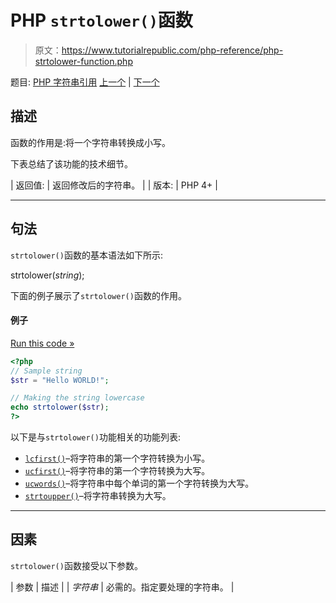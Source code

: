# PHP `strtolower()`函数

> 原文：<https://www.tutorialrepublic.com/php-reference/php-strtolower-function.php>

题目: [PHP 字符串引用](php-string-functions.php) [上一个](php-strtok-function.php) | [下一个](php-strtoupper-function.php)

## 描述

函数的作用是:将一个字符串转换成小写。

下表总结了该功能的技术细节。

| 返回值: | 返回修改后的字符串。 |
| 版本: | PHP 4+ |

* * *

## 句法

`strtolower()`函数的基本语法如下所示:

strtolower(*string*);

下面的例子展示了`strtolower()`函数的作用。

#### 例子

[Run this code »](../codelab.php?topic=php&file=change-all-characters-of-a-string-to-lowercase "Run this code to view the output")

```php
<?php
// Sample string
$str = "Hello WORLD!";

// Making the string lowercase
echo strtolower($str);
?>
```

以下是与`strtolower()`功能相关的功能列表:

*   [`lcfirst()`](php-lcfirst-function.php)–将字符串的第一个字符转换为小写。
*   [`ucfirst()`](php-ucfirst-function.php)–将字符串的第一个字符转换为大写。
*   [`ucwords()`](php-ucwords-function.php)–将字符串中每个单词的第一个字符转换为大写。
*   [`strtoupper()`](php-strtoupper-function.php)–将字符串转换为大写。

* * *

## 因素

`strtolower()`函数接受以下参数。

| 参数 | 描述 |
| *字符串* | 必需的。指定要处理的字符串。 |
